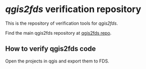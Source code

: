 # *qgis2fds* verification repository

This is the repository of verification tools for *qgis2fds*.

Find the main qgis2fds repository at [qgis2fds repo](https://github.com/firetools/qgis2fds).

## How to verify qgis2fds code

Open the projects in qgis and export them to FDS. 

